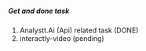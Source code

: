 <H5>Get and done task</h5>
<ol>
<li>Analystt.Ai (Api) related task (DONE)</li>
<li>interactly-video (pending)</li>

</ol>
